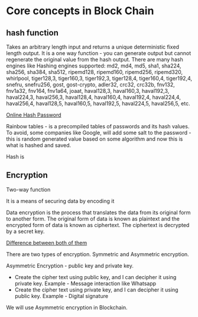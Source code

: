 # Core concepts in Block Chain

## hash function
Takes an arbitrary length input and returns a unique deterministic fixed length output. It is a one way function - you can generate output but cannot regenerate the original value from the hash output. There are many hash engines like Hashing engines supported: md2, md4, md5, sha1, sha224, sha256, sha384, sha512, ripemd128, ripemd160, ripemd256, ripemd320, whirlpool, tiger128,3, tiger160,3, tiger192,3, tiger128,4, tiger160,4, tiger192,4, snefru, snefru256, gost, gost-crypto, adler32, crc32, crc32b, fnv132, fnv1a32, fnv164, fnv1a64, joaat, haval128,3, haval160,3, haval192,3, haval224,3, haval256,3, haval128,4, haval160,4, haval192,4, haval224,4, haval256,4, haval128,5, haval160,5, haval192,5, haval224,5, haval256,5, etc.

[Online Hash Password](https://www.tools4noobs.com/online_tools/hash/)


Rainbow tables - is a precompiled tables of passwords and its hash values. To avoid, some companies like Google, will add some salt to the password - this is random generated value based on some algorithm and now this is what is hashed and saved.

Hash is

## Encryption
Two-way function

It is a means of securing data by encoding it

Data encryption is the process that translates the data from its original form to another form. The original form of data is known as plaintext and the encrypted form of data is known as ciphertext. The ciphertext is decrypted by a secret key.

[Difference between both of them](https://www.baeldung.com/cs/hashing-vs-encryption)

There are two types of encryption. Symmetric and Asymmetric encryption.

Asymmetric Encryption - public key and private key.

* Create the cipher text using public key, and I can decipher it using private key. Example - Message interaction like Whatsapp
* Create the cipher text using private key, and I can decipher it using public key. Example - Digital signature

We will use Asymmetric encryption in Blockchain.